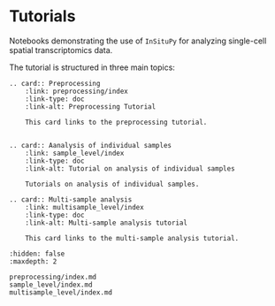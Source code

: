 # Tutorials

Notebooks demonstrating the use of `InSituPy` for analyzing single-cell spatial transcriptomics data.

The tutorial is structured in three main topics:

```{eval-rst}
.. card:: Preprocessing
    :link: preprocessing/index
    :link-type: doc
    :link-alt: Preprocessing Tutorial

    This card links to the preprocessing tutorial.


.. card:: Aanalysis of individual samples
    :link: sample_level/index
    :link-type: doc
    :link-alt: Tutorial on analysis of individual samples

    Tutorials on analysis of individual samples.

.. card:: Multi-sample analysis
    :link: multisample_level/index
    :link-type: doc
    :link-alt: Multi-sample analysis tutorial

    This card links to the multi-sample analysis tutorial.

```


```{toctree}
:hidden: false
:maxdepth: 2

preprocessing/index.md
sample_level/index.md
multisample_level/index.md
```